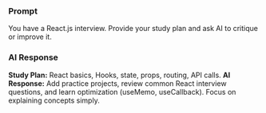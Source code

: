 ### Prompt
You have a React.js interview. Provide your study plan and ask AI to critique or improve it.

### AI Response
**Study Plan:** React basics, Hooks, state, props, routing, API calls.
**AI Response:** Add practice projects, review common React interview questions, and learn optimization (useMemo, useCallback). Focus on explaining concepts simply.
